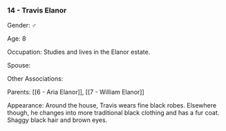 ### 14 - Travis Elanor 

Gender: ♂

Age: 8

Occupation: Studies and lives in the Elanor estate. 

Spouse: 

Other Associations: 

Parents: [[6 - Aria Elanor]], [[7 - William Elanor]]

Appearance: Around the house, Travis wears fine black robes. Elsewhere though, he changes into more traditional black clothing and has a fur coat. Shaggy black hair and brown eyes.

  
